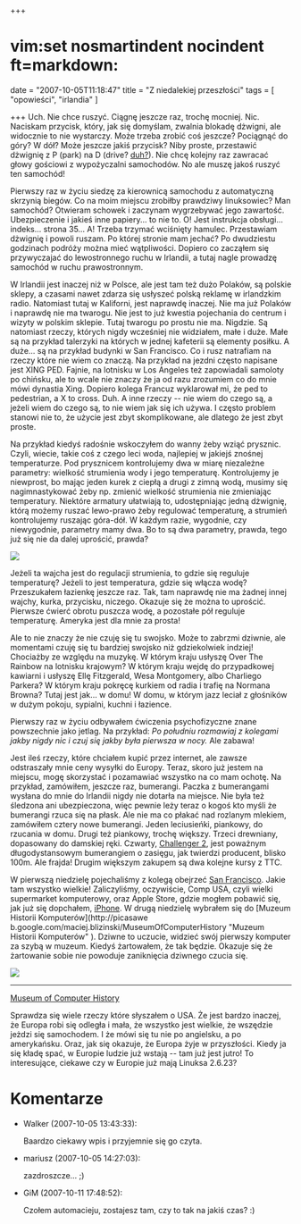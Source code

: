 +++
# vim:set nosmartindent nocindent ft=markdown:
date = "2007-10-05T11:18:47"
title = "Z niedalekiej przeszłości"
tags = [ "opowieści", "irlandia" ]

+++
Uch. Nie chce ruszyć. Ciągnę jeszcze raz, trochę mocniej. Nic. Naciskam
przycisk, który, jak się domyślam, zwalnia blokadę dżwigni, ale widocznie to nie
wystarczy. Może trzeba zrobić coś jeszcze? Pociągnąć do góry? W dół? Może
jeszcze jakiś przycisk? Niby proste, przestawić dżwignię z P (park) na D (drive?
[duh?](http://www.urbandictionary.com/define.php?term=duh "Duh in Urban Dictionary" )).
Nie chcę kolejny raz zawracać głowy gościowi z wypożyczalni
samochodów. No ale muszę jakoś ruszyć ten samochód!

Pierwszy raz w życiu siedzę za kierownicą samochodu z automatyczną skrzynią
biegów. Co na moim miejscu zrobiłby prawdziwy linuksowiec? Man samochód?
Otwieram schowek i zaczynam wygrzebywać jego zawartość. Ubezpieczenie i jakieś
inne papiery... to nie to. O! Jest instrukcja obsługi... indeks... strona
35... A! Trzeba trzymać wciśnięty hamulec. Przestawiam dżwignię i powoli
ruszam. Po której stronie mam jechać? Po dwudziestu godzinach podróży można
mieć wątpliwości. Dopiero co zacząłem się przywyczajać do lewostronnego ruchu
w Irlandii, a tutaj nagle prowadzę samochód w ruchu prawostronnym.

W Irlandii jest inaczej niż w Polsce, ale jest tam też dużo Polaków, są
polskie sklepy, a czasami nawet zdarza się usłyszeć polską reklamę w
irlandzkim radio. Natomiast tutaj w Kaliforni, jest naprawdę inaczej. Nie ma
już Polaków i naprawdę nie ma twarogu. Nie jest to już kwestia pojechania do
centrum i wizyty w polskim sklepie. Tutaj twarogu po prostu nie ma. Nigdzie.
Są natomiast rzeczy, których nigdy wcześniej nie widziałem, małe i duże. Małe
są na przykład talerzyki na których w jednej kafeterii są elementy posiłku. A
duże... są na przykład budynki w San Francisco. Co i rusz natrafiam na rzeczy
które nie wiem co znaczą. Na przykład na jezdni często napisane jest XING PED.
Fajnie, na lotnisku w Los Angeles też zapowiadali samoloty po chińsku, ale to
wcale nie znaczy że ja od razu zrozumiem co do mnie mówi dynastia Xing.
Dopiero kolega Francuz wyklarował mi, że ped to pedestrian, a X to cross. Duh.
A inne rzeczy -- nie wiem do czego są, a jeżeli wiem do czego są, to nie wiem
jak się ich używa. I często problem stanowi nie to, że użycie jest zbyt
skomplikowane, ale dlatego że jest zbyt proste.

Na przykład kiedyś radośnie wskoczyłem do wanny żeby wziąć prysznic. Czyli,
wiecie, takie coś z czego leci woda, najlepiej w jakiejś znośnej temperaturze.
Pod prysznicem kontrolujemy dwa w miarę niezależne parametry: wielkość
strumienia wody i jego temperaturę. Kontrolujemy je niewprost, bo mając jeden
kurek z ciepłą a drugi z zimną wodą, musimy się nagimnastykować żeby np.
zmienić wielkość strumienia nie zmieniając temperatury. Niektóre armatury
ułatwiają to, udostępniając jedną dżwignię, którą możemy ruszać lewo-prawo
żeby regulować temperaturę, a strumień kontrolujemy ruszając góra-dół. W
każdym razie, wygodnie, czy niewygodnie, parametry mamy dwa. Bo to są dwa
parametry, prawda, tego już się nie da dalej uprościć, prawda?

[![](http://lh6.google.com/maciej.blizinski/RwXwwmj-b_I/AAAAAAAAAUc/lIWbcB4lP8A/s144/IMG_5359.JPG)](http://picasaweb.google.com/maciej.blizinski/VisitingUSA/photo#5117761269352263666)

Jeżeli ta wajcha jest do regulacji strumienia, to gdzie się reguluje
temperaturę? Jeżeli to jest temperatura, gdzie się włącza wodę? Przeszukałem
łazienkę jeszcze raz. Tak, tam naprawdę nie ma żadnej innej wajchy, kurka,
przycisku, niczego. Okazuje się że można to uprościć. Pierwsze ćwierć obrotu
puszcza wodę, a pozostałe pół reguluje temperaturę. Ameryka jest dla mnie za
prosta!

Ale to nie znaczy że nie czuję się tu swojsko. Może to zabrzmi dziwnie, ale
momentami czuję się tu bardziej swojsko niż gdziekolwiek indziej! Chociażby ze
względu na muzykę. W którym kraju usłyszę Over The Rainbow na lotnisku
krajowym? W którym kraju wejdę do przypadkowej kawiarni i usłyszę Ellę
Fitzgerald, Wesa Montgomery, albo Charliego Parkera? W którym kraju pokręcę
kurkiem od radia i trafię na Normana Browna? Tutaj jest jak... w domu! W domu,
w którym jazz leciał z głośników w dużym pokoju, sypialni, kuchni i łazience.

Pierwszy raz w życiu odbywałem ćwiczenia psychofizyczne znane powszechnie jako
jetlag. Na przykład: _Po południu rozmawiaj z kolegami jakby nigdy nic i czuj
się jakby była pierwsza w nocy._ Ale zabawa!

Jest ileś rzeczy, które chciałem kupić przez internet, ale zawsze odstraszały
mnie ceny wysyłki do Europy. Teraz, skoro już jestem na miejscu, mogę skorzystać
i pozamawiać wszystko na co mam ochotę. Na przykład, zamówiłem, jeszcze raz,
bumerangi. Paczka z bumerangami wysłana do mnie do Irlandii nigdy nie dotarła na
miejsce. Nie była też śledzona ani ubezpieczona, więc pewnie leży teraz o kogoś
kto myśli że bumerangi rzuca się na płask. Ale nie ma co płakać nad rozlanym
mlekiem, zamówiłem cztery nowe bumerangi. Jeden leciusieńki, piankowy, do
rzucania w domu. Drugi też piankowy, trochę większy.  Trzeci drewniany,
dopasowany do damskiej ręki. Czwarty, [Challenger
2](http://www.boomerangs.com/challenger2.html "Challenger 2" ), jest poważnym
długodystansowym bumerangiem o zasięgu, jak twierdzi producent, blisko 100m.
Ale frajda! Drugim większym zakupem są dwa kolejne kursy z TTC.

W pierwszą niedzielę pojechaliśmy z kolegą obejrzeć [San
Francisco](http://picasaweb.google.com/maciej.blizinski/VisitingUSA "San
Francisco" ). Jakie tam wszystko wielkie! Zaliczyliśmy, oczywiście, Comp USA,
czyli wielki supermarket komputerowy, oraz Apple Store, gdzie mogłem pobawić
się, jak już się dopchałem, [iPhone](http://www.apple.com/iphone/ "iPhone" ).
W drugą niedzielę wybrałem się do [Muzeum Historii Komputerów](http://picasawe
b.google.com/maciej.blizinski/MuseumOfComputerHistory "Muzeum Historii
Komputerów" ). Dziwne to uczucie, widzieć swój pierwszy komputer za szybą
w muzeum. Kiedyś żartowałem, że tak będzie. Okazuje się że żartowanie sobie nie
powoduje zaniknięcia dziwnego czucia się.

[![](http://lh6.google.com/maciej.blizinski/RwVey2j-bLE/AAAAAAAAAUA/B3vmfz4Rghs/s160-c/MuseumOfComputerHistory.jpg)](http://picasaweb.google.com/maciej.blizinski/MuseumOfComputerHistory)  

---  
[Museum of Computer History](http://picasaweb.google.com/maciej.blizinski/MuseumOfComputerHistory)  
  
Sprawdza się wiele rzeczy które słyszałem o USA. Że jest bardzo inaczej, że
Europa robi się odległa i mała, że wszystko jest wielkie, że wszędzie jeżdzi
się samochodem. I że mówi się tu nie po angielsku, a po amerykańsku. Oraz, jak
się okazuje, że Europa żyje w przyszłości. Kiedy ja się kładę spać, w Europie
ludzie już wstają -- tam już jest jutro! To interesujące, ciekawe czy w
Europie już mają Linuksa 2.6.23?

# Komentarze

* Walker (2007-10-05 13:43:33): <p>Baardzo ciekawy wpis i przyjemnie się go
  czyta.</p>
* mariusz (2007-10-05 14:27:03): <p>zazdroszcze&#8230; ;)</p>
* GiM (2007-10-11 17:48:52): <p>Czołem automacieju, zostajesz tam, czy to tak na
  jakiś czas? :)</p>
